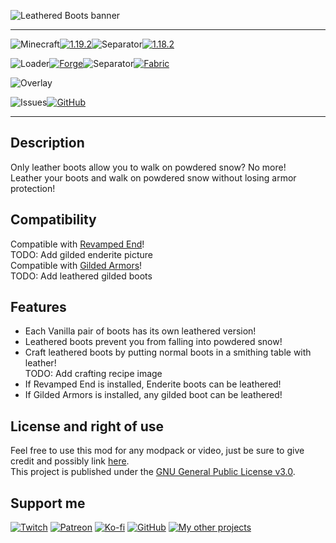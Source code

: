 ![Leathered Boots banner](https://raw.githubusercontent.com/Nyphet/mod-fancy-assets/main/leathered-boots/banner.gif)

---
![Minecraft](https://raw.githubusercontent.com/Nyphet/mod-fancy-assets/main/minecraft/minecraft.svg)[![1.19.2](https://raw.githubusercontent.com/Nyphet/mod-fancy-assets/main/minecraft/1-19-2.svg)](https://www.curseforge.com/minecraft/mc-mods/leathered-boots/files/all?filter-status=1&filter-game-version=2020709689%3A9366)![Separator](https://raw.githubusercontent.com/Nyphet/mod-fancy-assets/main/separator.svg)[![1.18.2](https://raw.githubusercontent.com/Nyphet/mod-fancy-assets/main/minecraft/1-18-2.svg)](https://www.curseforge.com/minecraft/mc-mods/leathered-boots/files/all?filter-status=1&filter-game-version=2020709689%3A9008)

![Loader](https://raw.githubusercontent.com/Nyphet/mod-fancy-assets/main/loader/loader.svg)[![Forge](https://raw.githubusercontent.com/Nyphet/mod-fancy-assets/main/loader/forge.svg)](https://www.curseforge.com/minecraft/mc-mods/leathered-boots/files/all?filter-status=1&filter-game-version=2020709689%3A7498)![Separator](https://raw.githubusercontent.com/Nyphet/mod-fancy-assets/main/separator.svg)[![Fabric](https://raw.githubusercontent.com/Nyphet/mod-fancy-assets/main/loader/fabric.svg)](https://www.curseforge.com/minecraft/mc-mods/leathered-boots/files/all?filter-status=1&filter-game-version=2020709689%3A7499)

![Overlay](https://raw.githubusercontent.com/Nyphet/mod-fancy-assets/main/side/client-server.svg)

![Issues](https://raw.githubusercontent.com/Nyphet/mod-fancy-assets/main/github/issues.svg)[![GitHub](https://raw.githubusercontent.com/Nyphet/mod-fancy-assets/main/github/github.svg)](https://github.com/Nyphet/leathered-boots/issues)

---
## **Description**
Only leather boots allow you to walk on powdered snow? No more!  
Leather your boots and walk on powdered snow without losing armor protection!  

## **Compatibility**
Compatible with [Revamped End](https://www.curseforge.com/minecraft/mc-mods/revamped-end)!  
TODO: Add gilded enderite picture  
Compatible with [Gilded Armors](https://www.curseforge.com/minecraft/mc-mods/gilded-armors)!  
TODO: Add leathered gilded boots

## **Features**
- Each Vanilla pair of boots has its own leathered version!  
- Leathered boots prevent you from falling into powdered snow!  
- Craft leathered boots by putting normal boots in a smithing table with leather!  
TODO: Add crafting recipe image  
- If Revamped End is installed, Enderite boots can be leathered!  
- If Gilded Armors is installed, any gilded boot can be leathered!  

## **License and right of use**
Feel free to use this mod for any modpack or video, just be sure to give credit and possibly link [here](https://github.com/Nyphet/leathered-boots#readme).  
This project is published under the [GNU General Public License v3.0](https://github.com/Nyphet/leathered-boots/blob/master/LICENSE).

## **Support me**
[![Twitch](https://raw.githubusercontent.com/Nyphet/mod-fancy-assets/main/twitch/twitch64.png "Twitch")](https://www.twitch.tv/crystal_spider_)
[![Patreon](https://raw.githubusercontent.com/Nyphet/mod-fancy-assets/main/patreon/patreon64.png "Patreon")](https://www.patreon.com/crystalspider)
[![Ko-fi](https://raw.githubusercontent.com/Nyphet/mod-fancy-assets/main/kofi/kofi64.png "Ko-fi")](https://ko-fi.com/crystalspider)
[![GitHub](https://raw.githubusercontent.com/Nyphet/mod-fancy-assets/main/github/github64.png "My other projects")](https://github.com/Nyphet)
[![My other projects](https://raw.githubusercontent.com/Nyphet/mod-fancy-assets/main/curseforge/curseforge64.png "My other projects")](https://www.curseforge.com/members/crystal_spider_/projects)
